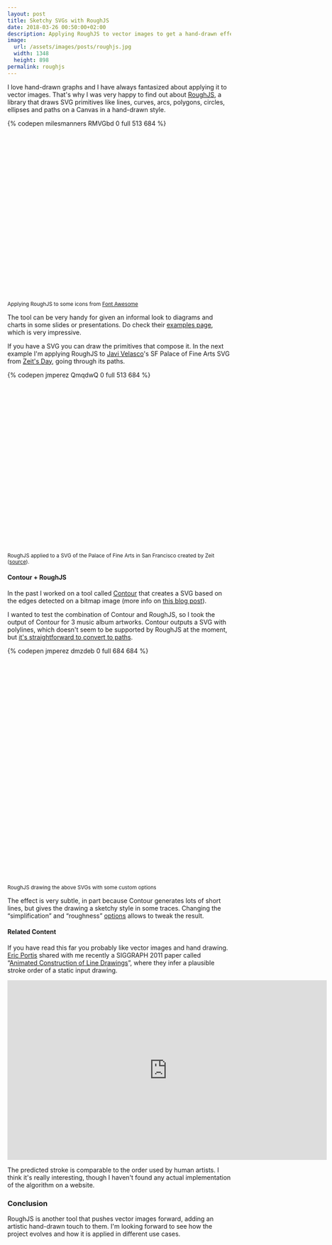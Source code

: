 ```yaml
---
layout: post
title: Sketchy SVGs with RoughJS
date: 2018-03-26 00:50:00+02:00
description: Applying RoughJS to vector images to get a hand-drawn effect.
image:
  url: /assets/images/posts/roughjs.jpg
  width: 1348
  height: 898
permalink: roughjs
---
```


I love hand-drawn graphs and I have always fantasized about applying it to
vector images. That's why I was very happy to find out about
[RoughJS](https://roughjs.com/), a library that draws SVG primitives like lines,
curves, arcs, polygons, circles, ellipses and paths on a Canvas in a hand-drawn
style.

<!-- more -->
<div class="codepen-aspect-ratio" style="margin-bottom: 10px; padding-bottom: 75%; position: relative; width: 100%">
{% codepen milesmanners RMVGbd 0 full 513 684 %}
</div>

<small class="caption">Applying RoughJS to some icons from [Font Awesome](https://fontawesome.com/)</small>

The tool can be very handy for given an informal look to diagrams and charts in
some slides or presentations. Do check their [examples
page](https://github.com/pshihn/rough/wiki/Examples), which is very impressive.

If you have a SVG you can draw the primitives that compose it. In the
next example I'm applying RoughJS to [Javi
Velasco](https://twitter.com/javivelasco)'s SF Palace of Fine Arts SVG from
[Zeit's Day](https://zeit.co/day), going through its paths.

<div class="codepen-aspect-ratio" style="margin-bottom: 10px; padding-bottom:75%; position: relative; width: 100%">
{% codepen jmperez QmqdwQ 0 full 513 684 %}
</div>

<small class="caption">RoughJS applied to a SVG of the Palace of Fine Arts in San Francisco created by
Zeit ([source](https://zeit.co/day)).</small>

#### Contour + RoughJS

In the past I worked on a tool called
[Contour](https://github.com/JMPerez/contour)  that creates a SVG based on the
edges detected on a bitmap image (more info on [this blog
post](/drawing-edges-svg/)).

I wanted to test the combination of Contour and RoughJS, so I took the output of Contour for 3 music album artworks. Contour outputs a SVG with polylines, which doesn't seem to be supported by
RoughJS at the moment, but [it's straightforward to convert to
paths](https://codepen.io/jakealbaugh/pen/GZwgzV).

<div class="codepen-aspect-ratio" style="margin-bottom: 10px; padding-bottom: 100%; position: relative; width: 100%">
{% codepen jmperez dmzdeb 0 full 684 684 %}
</div>

<small class="caption">RoughJS drawing the above SVGs with some custom options</small>

The effect is very subtle, in part because Contour generates lots of short
lines, but gives the drawing a sketchy style in some traces. Changing the
“simplification” and “roughness” [options](https://github.com/pshihn/rough/wiki)
allows to tweak the result.

#### Related Content

If you have read this far you probably like vector images and hand drawing.
[Eric Portis](https://twitter.com/etportis) shared with me recently a SIGGRAPH
2011 paper called “[Animated Construction of Line
Drawings](http://graphics.stanford.edu/~niloy/research/animated_construction_line_drawing/animatedConstructionLineDrawing_sigga11.html)”,
where they infer a plausible stroke order of a static input drawing.

<div class="videoWrapper">
  <iframe width="720" height="405" src="https://www.youtube.com/embed/kme8xbb0sug" frameborder="0" allowfullscreen></iframe>
</div>

The predicted stroke is comparable to the order used by human artists. I think
it's really interesting, though I haven't found any actual implementation of the
algorithm on a website.

### Conclusion

RoughJS is another tool that pushes vector images forward, adding an artistic
hand-drawn touch to them. I'm looking forward to see how the project evolves and
how it is applied in different use cases.
